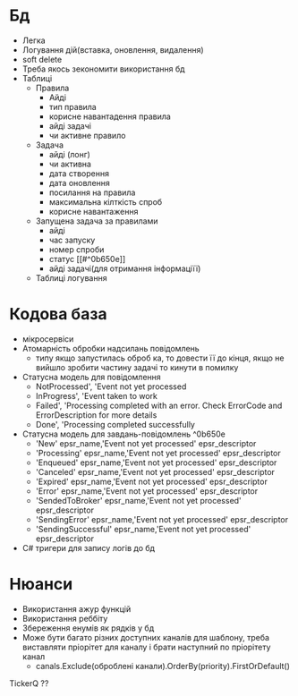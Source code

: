 # Бд
- Легка
- Логування дій(вставка, оновлення, видалення)
- soft delete
- Треба якось зекономити використання бд
- Таблиці 
	- Правила
		- Айді
		- тип правила
		- корисне навантадення правила
		- айді задачі
		- чи активне правило
	- Задача
		- айді (лонг)
		- чи активна
		- дата створення
		- дата оновлення
		- посилання на правила
		- максимальна кілткість спроб
		- корисне навантаження
	* Запущена задача за правилами
		* айді
		* час запуску
		* номер спроби
		* статус [[#^0b650e]]
		* айді задачі(для отримання інформаціїї)
    * Таблиці логування
#  Кодова база
- мікросервіси
- Атомарність обробки надсилань повідомлень
	- типу якщо запустилась оброб ка, то довести її до кінця, якщо не вийшло зробити частину задачі то кинути в помилку
- Статусна модель для повідомлення
	- NotProcessed', 'Event not yet processed
	- InProgress', 'Event taken to work
	- Failed', 'Processing completed with an error. Check ErrorCode and ErrorDescription for more details
	- Done', 'Processing completed successfully
- Статусна модель для завдань-повідомлень ^0b650e
	- 'New' epsr_name,'Event not yet processed' epsr_descriptor
	- 'Processing' epsr_name,'Event not yet processed' epsr_descriptor
	- 'Enqueued' epsr_name,'Event not yet processed' epsr_descriptor
	- 'Canceled' epsr_name,'Event not yet processed' epsr_descriptor
	- 'Expired' epsr_name,'Event not yet processed' epsr_descriptor
	- 'Error' epsr_name,'Event not yet processed' epsr_descriptor
	- 'SendedToBroker' epsr_name,'Event not yet processed' epsr_descriptor
	- 'SendingError' epsr_name,'Event not yet processed' epsr_descriptor
	- 'SendingSuccessful' epsr_name,'Event not yet processed' epsr_descriptor
- C# тригери для запису логів до бд
# Нюанси
- Використання ажур функцій
- Використання реббіту
- Збереження енумів як рядків у бд
- Може бути багато різних доступних каналів для шаблону, треба виставляти пріорітет для каналу і брати наступний по пріорітету канал
	- canals.Exclude(оброблені канали).OrderBy(priority).FirstOrDefault()


TickerQ ??
